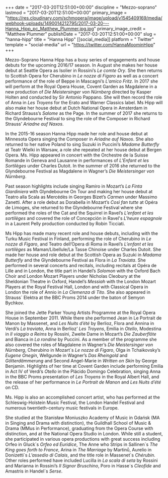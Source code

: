 +++
date = "2017-03-20T12:51:00+00:00"
discipline = "Mezzo-soprano"
lastmod = "2017-03-20T12:51:00+00:00"
primary_image = "https://res.cloudinary.com/schmopera/image/upload/v1545409169/media/webhook-uploads/1490014212795/2017-03-20---Hanna_Hipp_pc_Matthew_Plummer.jpg.jpg"
primary_image_credit = "Matthew Plummer"
publishDate = "2017-03-20T12:51:00+00:00"
slug = "hanna-hipp"
title = "Hanna Hipp"
[[social_media]]
platform = " Twitter"
template = "social-media"
url = "https://twitter.com/HannaMoominHipp"
+++

Mezzo-Soprano Hanna Hipp has a busy series of engagements and house debuts for the upcoming 2016/17 season. In August she makes her house debut at Seattle Opera as Isolier in Rossini’s *Le comte Ory*.  She then returns to Scottish Opera for Cherubino in *Le nozze di Figaro* as well as a concert performance of the role of Beppe in Mascagni’s *L’amico Fritz*. In 2017 she will perform at the Royal Opera House, Covent Garden as Magdalene in a new production of *Die Meistersinger von Nürnberg* directed by Kasper Holten and conducted by Sir Antonio Pappano. She will then record the role of Anna in *Les Troyens* for the Erato and Warner Classics label. Ms Hipp will also make her house debut at Dutch National Opera in Amsterdam in Richard Strauss’s *Salome* as the Page. In the summer of 2017 she returns to the Glyndebourne Festival to sing the role of the Composer in Richard Strauss’ *Ariadne auf Naxos*.

In the 2015-16 season Hanna Hipp made her role and house debut at Minnesota Opera singing the Composer in *Ariadne auf Naxos*. She also returned to her native Poland to sing Suzuki in Puccini’s *Madame Butterfly* at Teatr Wielki in Warsaw, a role she repeated at her house debut at Bergen Opera. Ms. Hipp appeared in concert with the Orchestre de la Suisse Romande in Geneva and Lausanne in performances of *L’Enfant et les Sortilèges* under Charles Dutoit. In the summer of 2016 she returned to the Glyndebourne Festival as Magdalene in Wagner’s *Die Meistersinger von Nürnberg*.

Past season highlights include singing Ramiro in Mozart’s *La Finta Giardiniera* with Glyndebourne On Tour and making her house debut at Teatro alla Scala as Mercédès in Georges Bizet’s *Carmen* under Massimo Zanetti. After a role debut as Dorabella in Mozart’s *Così fan tutte* at Opéra de Limoges, she returned to the Glyndebourne Festival where she performed the roles of the Cat and the Squirrel in Ravel’s *L’enfant et les sortilèges* and covered the role of Concepción in Ravel's *L'heure espagnole* in a Laurent Pelly production conducted by Robin Ticciati.

Ms Hipp has made many recent role and house debuts, including with the Turku Music Festival in Finland, performing the role of Cherubino in *Le nozze di Figaro*, and Teatro dell’Opera di Roma in Ravel’s *L’enfant et les sortilèges* as Maman/Libellule/La Tasse Chinoise under Charles Dutoit. She made her house and role debut at the Scottish Opera as Suzuki in *Madama Butterfly* and the Glyndebourne Festival as Flora in *La Traviata*. She performed in several concerts and recitals, including recitals at Opéra de Lille and in London, the title part in Handel’s *Solomon* with the Oxford Bach Choir and London Mozart Players under Nicholas Cleobury at the Sheldonian Theatre in Oxford, Handel’s *Messiah* with the London Mozart Players at the Royal Festival Hall, London and with Classical Opera in London the role of Annio in *La Clemenza di Tito*. She also appeared in Strauss´ Elektra at the BBC Proms 2014 under the baton of Semyon Bychkov.

She joined the Jette Parker Young Artists Programme at the Royal Opera House in September 2011. While there she performed Jean in Le Portrait de Manon by Massenet, and *Les Nuits d’été* by Berlioz, Flora and Annina in Verdi’s *La traviata*, Anna in Berlioz’ *Les Troyens*, Emilia in *Otello*, Modestina in *Il viaggio a Reims* by Rossini, Zweite Dame in Mozart’s *Die Zauberflöte* and Bianca in *La rondine* by Puccini. As a member of the programme she also covered the roles of Magdalene in Wagner’s *Die Meistersinger von Nürnberg*, Cherubino in Mozart´s *Le nozze di Figaro*, Olga in Tchaikovsky’s *Eugene Onegin*, Wellgunde in Wagner’s *Das Rheingold* and *Götterdämmerung* and Second Angel-Marie in *Written on Skin* by George Benjamin. Highlights of her time at Covent Garden include performing Emilia in Act IV of Verdi’s *Otello* in the Plácido Domingo Celebration, singing Anna in the BBC Proms presentation of *Les Troyens* in the Royal Albert Hall, and the release of her performance in *Le Portrait de Manon* and *Les Nuits d’été* on CD.

Ms. Hipp is also an accomplished concert artist, who has performed at the Schleswig-Holstein Music Festival, the London Handel Festival and numerous twentieth-century music festivals in Europe.

She studied at the Stanisław Moniuszko Academy of Music in Gdańsk (MA in Singing and Drama with distinction), the Guildhall School of Music & Drama (MMus in Performance), graduating from the Opera Course with distinction, and at the National Opera Studio in London. While still a student, she participated in various opera productions with great success including Orfeo in Gluck´s *Orfeo ed Euridice*, The Anne who Strips in Sallinen´s *The King goes forth to France*, Arina in *The Marriage* by Martinů, Aurelio in Donizetti´s *L’assedio di Calais*, and the title role in Massenet´s *Chérubin*. Other roles performed have included Lucilla in *La scala di seta* by Rossini and Marianna in Rossini’s *Il Signor Bruschino*, Poro in Hasse´s *Cleofide* and Amastris in Handel´s *Serse*.
